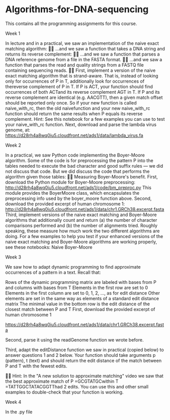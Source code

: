 # Algorithms-for-DNA-sequencing

This contains all the programming assignments for this course.

Week 1

In lecture and in a practical, we saw an implementation of the naive exact matching algorithm:

...and we saw a function that takes a DNA string and returns its reverse complement:

...and we saw a function that parses a DNA reference genome from a file in the FASTA format.

...and we saw a function that parses the read and quality strings from a FASTQ file containing sequencing reads.

First, implement a version of the naive exact matching algorithm that is strand-aware. That is, instead of looking only for occurrences of P in T, additionally look for occurrences of thereverse complement of P in T. If P is ACT, your function should find occurrences of both ACTand its reverse complement AGT in T.
If P and its reverse complement are identical (e.g. AACGTT), then a given match offset should be reported only once. So if your new function is called naive_with_rc, then the old naivefunction and your new naive_with_rc function should return the same results when P equals its reverse complement.
Hint: See this notebook for a few examples you can use to test your naive_with_rc function.
Next, download and parse the lambda virus genome, at: https://d28rh4a8wq0iu5.cloudfront.net/ads1/data/lambda_virus.fa

Week 2

In a practical, we saw Python code implementing the Boyer-Moore algorithm. Some of the code is for preprocessing the pattern P into the tables needed to execute the bad character and good suffix rules — we did not discuss that code. But we did discuss the code that performs the algorithm given those tables:

Measuring Boyer-Moore's benefit. First, download the Python module for Boyer-Moore preprocessing:
http://d28rh4a8wq0iu5.cloudfront.net/ads1/code/bm_preproc.py
This module provides the BoyerMoore class, which encapsulates the preprocessing info used by the boyer_moore function above. Second, download the provided excerpt of human chromosome 1:
http://d28rh4a8wq0iu5.cloudfront.net/ads1/data/chr1.GRCh38.excerpt.fasta
Third, implement versions of the naive exact matching and Boyer-Moore algorithms that additionally count and return (a) the number of character comparisons performed and (b) the number of alignments tried. Roughly speaking, these measure how much work the two different algorithms are doing.
For a few examples to help you test if your enhanced versions of the naive exact matching and Boyer-Moore algorithms are working properly, see these notebooks:
Naive
Boyer-Moore

Week 3

We saw how to adapt dynamic programming to find approximate occurrences of a pattern in a text. Recall that:

Rows of the dynamic programming matrix are labeled with bases from P and columns with bases from T
Elements in the first row are set to 0
Elements in the first column are set to 0, 1, 2, ..., as for edit distance
Other elements are set in the same way as elements of a standard edit distance matrix
The minimal value in the bottom row is the edit distance of the closest match between P and T
First, download the provided excerpt of human chromosome 1

https://d28rh4a8wq0iu5.cloudfront.net/ads1/data/chr1.GRCh38.excerpt.fasta

Second, parse it using the readGenome function we wrote before.

Third, adapt the editDistance function we saw in practical (copied below) to answer questions 1 and 2 below. Your function should take arguments p (pattern), t (text) and should return the edit distance of the match between P and T with the fewest edits.



Hint: In the "A new solution to approximate matching" video we saw that the best approximate match of P =GCGTATGCwithin T =TATTGGCTATACGGTThad 2 edits. You can use this and other small examples to double-check that your function is working.

Week 4

In the .py file
